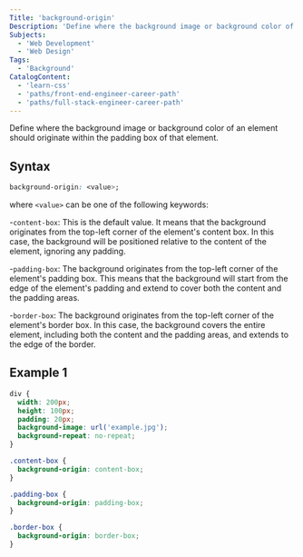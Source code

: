 ```yaml
---
Title: 'background-origin'
Description: 'Define where the background image or background color of an element should originate within the padding box of that element.'
Subjects:
  - 'Web Development'
  - 'Web Design'
Tags:
  - 'Background'
CatalogContent:
  - 'learn-css'
  - 'paths/front-end-engineer-career-path'
  - 'paths/full-stack-engineer-career-path'
---
```


Define where the background image or background color of an element should originate within the padding box of that element.

## Syntax

```css
background-origin: <value>;
```

where `<value>` can be one of the following keywords:

-`content-box`: This is the default value. It means that the background originates from the top-left corner of the element's content box. In this case, the background will be positioned relative to the content of the element, ignoring any padding.

-`padding-box`: The background originates from the top-left corner of the element's padding box. This means that the background will start from the edge of the element's padding and extend to cover both the content and the padding areas.

-`border-box`: The background originates from the top-left corner of the element's border box. In this case, the background covers the entire element, including both the content and the padding areas, and extends to the edge of the border.

## Example 1

```css
div {
  width: 200px;
  height: 100px;
  padding: 20px;
  background-image: url('example.jpg');
  background-repeat: no-repeat;
}

.content-box {
  background-origin: content-box;
}

.padding-box {
  background-origin: padding-box;
}

.border-box {
  background-origin: border-box;
}
```
